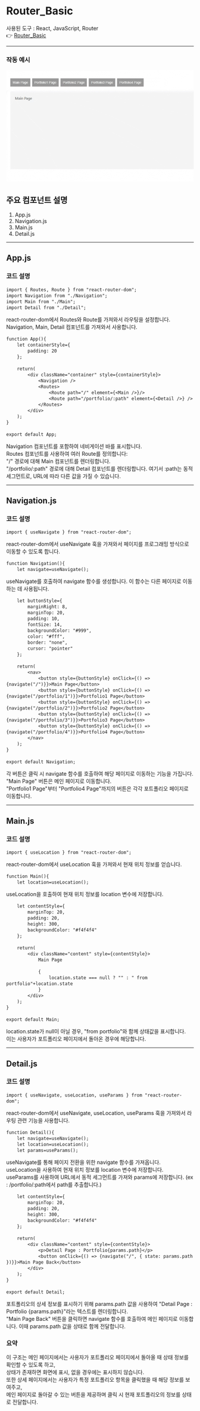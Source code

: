 # Router_Basic
사용된 도구 : React, JavaScript, Router <br />
:point_right: [Router_Basic](https://router-basic-roan.vercel.app/)

***

### 작동 예시
<div align="center"><img src="https://github.com/kkii0801/Readme_files/blob/main/Rou_BS/Router_Basic.gif?raw=true"></div>

## 주요 컴포넌트 설명

1. App.js
2. Navigation.js
3. Main.js
4. Detail.js

***

## App.js

### 코드 설명
```
import { Routes, Route } from "react-router-dom";
import Navigation from "./Navigation";
import Main from "./Main";
import Detail from "./Detail";
```
react-router-dom에서 Routes와 Route를 가져와서 라우팅을 설정합니다. <br />
Navigation, Main, Detail 컴포넌트를 가져와서 사용합니다.
```
function App(){
	let containerStyle={
		padding: 20
	};

	return(
		<div className="container" style={containerStyle}>
			<Navigation />
			<Routes>
				<Route path="/" element={<Main />}/>
				<Route path="/portfolio/:path" element={<Detail />} />
			</Routes>
		</div>
	);
}

export default App;
```
Navigation 컴포넌트를 포함하여 네비게이션 바를 표시합니다. <br />
Routes 컴포넌트를 사용하여 여러 Route를 정의합니다: <br />
"/" 경로에 대해 Main 컴포넌트를 렌더링합니다. <br />
"/portfolio/:path" 경로에 대해 Detail 컴포넌트를 렌더링합니다. 여기서 :path는 동적 세그먼트로, URL에 따라 다른 값을 가질 수 있습니다.
***

## Navigation.js

### 코드 설명
```
import { useNavigate } from "react-router-dom";
```
react-router-dom에서 useNavigate 훅을 가져와서 페이지를 프로그래밍 방식으로 이동할 수 있도록 합니다.
```
function Navigation(){
	let navigate=useNavigate();
```
useNavigate를 호출하여 navigate 함수를 생성합니다. 이 함수는 다른 페이지로 이동하는 데 사용됩니다.
```
	let buttonStyle={
		marginRight: 8,
		marginTop: 20,
		padding: 10,
		fontSize: 14,
		backgroundColor: "#999",
		color: "#fff",
		border: "none",
		cursor: "pointer"
	};

	return(
		<nav>
			<button style={buttonStyle} onClick={() => {navigate("/")}}>Main Page</button>
			<button style={buttonStyle} onClick={() => {navigate("/portfolio/1")}}>Portfolio1 Page</button>
			<button style={buttonStyle} onClick={() => {navigate("/portfolio/2")}}>Portfolio2 Page</button>
			<button style={buttonStyle} onClick={() => {navigate("/portfolio/3")}}>Portfolio3 Page</button>
			<button style={buttonStyle} onClick={() => {navigate("/portfolio/4")}}>Portfolio4 Page</button>
		</nav>
	);
}

export default Navigation;
```
각 버튼은 클릭 시 navigate 함수를 호출하여 해당 페이지로 이동하는 기능을 가집니다. <br />
"Main Page" 버튼은 메인 페이지로 이동합니다. <br />
"Portfolio1 Page"부터 "Portfolio4 Page"까지의 버튼은 각각 포트폴리오 페이지로 이동합니다.
***

## Main.js

### 코드 설명
```
import { useLocation } from "react-router-dom";
```
react-router-dom에서 useLocation 훅을 가져와서 현재 위치 정보를 얻습니다.
```
function Main(){
	let location=useLocation();
```
useLocation을 호출하여 현재 위치 정보를 location 변수에 저장합니다.
```
	let contentStyle={
		marginTop: 20,
		padding: 20,
		height: 300,
		backgroundColor: "#f4f4f4"
	};

	return(
		<div className="content" style={contentStyle}>
			Main Page

			{
				location.state === null ? "" : " from portfolio"+location.state
			}
		</div>
	);
}

export default Main;
```
location.state가 null이 아닐 경우, "from portfolio"와 함께 상태값을 표시합니다. <br />
이는 사용자가 포트폴리오 페이지에서 돌아온 경우에 해당합니다.

***

## Detail.js

### 코드 설명
```
import { useNavigate, useLocation, useParams } from "react-router-dom";
```
react-router-dom에서 useNavigate, useLocation, useParams 훅을 가져와서 라우팅 관련 기능을 사용합니다.
```
function Detail(){
	let navigate=useNavigate();
	let location=useLocation();
	let params=useParams();
```
useNavigate를 통해 페이지 전환을 위한 navigate 함수를 가져옵니다. <br />
useLocation을 사용하여 현재 위치 정보를 location 변수에 저장합니다. <br />
useParams를 사용하여 URL에서 동적 세그먼트를 가져와 params에 저장합니다. (ex : /portfolio/:path에서 path를 추출합니다.)
```
	let contentStyle={
		marginTop: 20,
		padding: 20,
		height: 300,
		backgroundColor: "#f4f4f4"
	};

	return(
		<div className="content" style={contentStyle}>
			<p>Detail Page : Portfolio{params.path}</p>
			<button onClick={() => {navigate("/", { state: params.path })}}>Main Page Back</button>
		</div>
	);
}

export default Detail;
```
포트폴리오의 상세 정보를 표시하기 위해 params.path 값을 사용하여 "Detail Page : Portfolio {params.path}"라는 텍스트를 렌더링합니다.<br />
"Main Page Back" 버튼을 클릭하면 navigate 함수를 호출하여 메인 페이지로 이동합니다. 이때 params.path 값을 상태로 함께 전달합니다.

### 요약
이 구조는 메인 페이지에서는 사용자가 포트폴리오 페이지에서 돌아올 때 상태 정보를 확인할 수 있도록 하고,<br />
상태가 존재하면 화면에 표시, 없을 경우에는 표시하지 않습니다.<br />
또한 상세 페이지에서는 사용자가 특정 포트폴리오 항목을 클릭했을 때 해당 정보를 보여주고,<br />
메인 페이지로 돌아갈 수 있는 버튼을 제공하며 클릭 시 현재 포트폴리오의 정보를 상태로 전달합니다.

